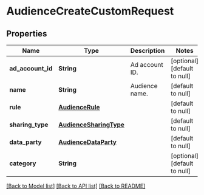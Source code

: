 # AudienceCreateCustomRequest
## Properties

| Name | Type | Description | Notes |
|------------ | ------------- | ------------- | -------------|
| **ad\_account\_id** | **String** | Ad account ID. | [optional] [default to null] |
| **name** | **String** | Audience name. | [default to null] |
| **rule** | [**AudienceRule**](AudienceRule.md) |  | [default to null] |
| **sharing\_type** | [**AudienceSharingType**](AudienceSharingType.md) |  | [default to null] |
| **data\_party** | [**AudienceDataParty**](AudienceDataParty.md) |  | [default to null] |
| **category** | **String** |  | [optional] [default to null] |

[[Back to Model list]](../README.md#documentation-for-models) [[Back to API list]](../README.md#documentation-for-api-endpoints) [[Back to README]](../README.md)


